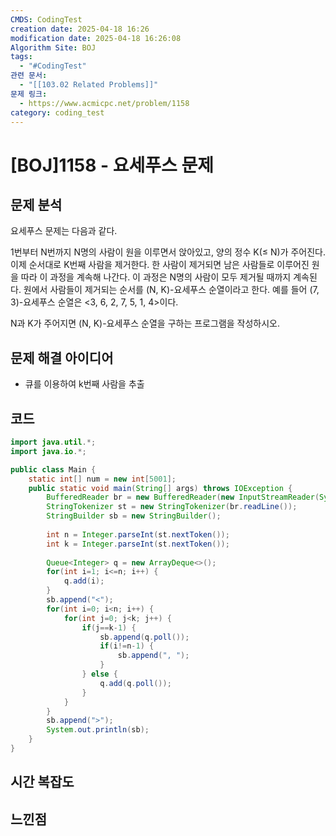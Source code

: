```yaml
---
CMDS: CodingTest
creation date: 2025-04-18 16:26
modification date: 2025-04-18 16:26:08
Algorithm Site: BOJ
tags:
  - "#CodingTest"
관련 문서:
  - "[[103.02 Related Problems]]"
문제 링크:
  - https://www.acmicpc.net/problem/1158
category: coding_test
---
```


# \[BOJ]1158 - 요세푸스 문제

## 문제 분석

요세푸스 문제는 다음과 같다.

1번부터 N번까지 N명의 사람이 원을 이루면서 앉아있고, 양의 정수 K(≤ N)가 주어진다. 이제 순서대로 K번째 사람을 제거한다. 한 사람이 제거되면 남은 사람들로 이루어진 원을 따라 이 과정을 계속해 나간다. 이 과정은 N명의 사람이 모두 제거될 때까지 계속된다. 원에서 사람들이 제거되는 순서를 (N, K)-요세푸스 순열이라고 한다. 예를 들어 (7, 3)-요세푸스 순열은 <3, 6, 2, 7, 5, 1, 4>이다.

N과 K가 주어지면 (N, K)-요세푸스 순열을 구하는 프로그램을 작성하시오.

## 문제 해결 아이디어
- 큐를 이용하여 k번째 사람을 추출

## 코드
```java
import java.util.*;
import java.io.*;

public class Main {
	static int[] num = new int[5001];
	public static void main(String[] args) throws IOException {
		BufferedReader br = new BufferedReader(new InputStreamReader(System.in));
		StringTokenizer st = new StringTokenizer(br.readLine());
		StringBuilder sb = new StringBuilder();
		
		int n = Integer.parseInt(st.nextToken());
		int k = Integer.parseInt(st.nextToken());
		
		Queue<Integer> q = new ArrayDeque<>();
		for(int i=1; i<=n; i++) {
			q.add(i);
		}
		sb.append("<");
		for(int i=0; i<n; i++) {
			for(int j=0; j<k; j++) {
				if(j==k-1) {
					sb.append(q.poll());
					if(i!=n-1) {
						sb.append(", ");
					}
				} else {
					q.add(q.poll());
				}
			}
		}
		sb.append(">");
		System.out.println(sb);
	}
}

```

## 시간 복잡도


## 느낀점